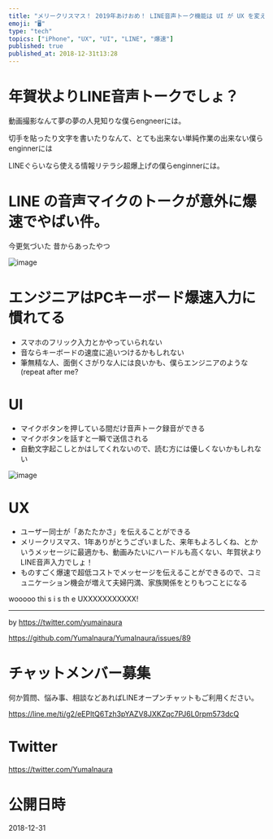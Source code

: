 ```yaml
---
title: "メリークリスマス！ 2019年あけおめ！ LINE音声トーク機能は UI が UX を変える教科書。"
emoji: "🖥"
type: "tech"
topics: ["iPhone", "UX", "UI", "LINE", "爆速"]
published: true
published_at: 2018-12-31t13:28
---
```


# 年賀状よりLINE音声トークでしょ？

動画撮影なんて夢の夢の人見知りな僕らengneerには。

切手を貼ったり文字を書いたりなんて、とても出来ない単純作業の出来ない僕らenginnerには

LINEぐらいなら使える情報リテラシ超爆上げの僕らenginnerには。

# LINE の音声マイクのトークが意外に爆速でやばい件。

今更気づいた
昔からあったやつ

![image](https://user-images.githubusercontent.com/13635059/50554529-6b6cd880-0cff-11e9-8172-6ed7f5cc51ac.png)


# エンジニアはPCキーボード爆速入力に慣れてる

- スマホのフリック入力とかやっていられない
- 音ならキーボードの速度に追いつけるかもしれない
- 筆無精な人、面倒くさがりな人には良いかも、僕らエンジニアのような(repeat after me?

# UI

- マイクボタンを押している間だけ音声トーク録音ができる
- マイクボタンを話すと一瞬で送信される
- 自動文字起こしとかはしてくれないので、読む方には優しくないかもしれない


![image](https://user-images.githubusercontent.com/13635059/50554528-5f811680-0cff-11e9-92f3-3769f25cd55c.png)

# UX

- ユーザー同士が「あたたかさ」を伝えることができる
- メリークリスマス、1年ありがとうございました、来年もよろしくね、とかいうメッセージに最適かも、動画みたいにハードルも高くない、年賀状よりLINE音声入力でしょ！
- ものすごく爆速で超低コストでメッセージを伝えることができるので、コミュニケーション機会が増えて夫婦円満、家族関係をとりもつことになる

wooooo thi s i s th e UXXXXXXXXXXX!

---

by https://twitter.com/yumainaura

https://github.com/YumaInaura/YumaInaura/issues/89








<!-- Update From Qiita API -->

# チャットメンバー募集


何か質問、悩み事、相談などあればLINEオープンチャットもご利用ください。

https://line.me/ti/g2/eEPltQ6Tzh3pYAZV8JXKZqc7PJ6L0rpm573dcQ





# Twitter


https://twitter.com/YumaInaura


<!-- Update From Qiita API -->



# 公開日時

2018-12-31
